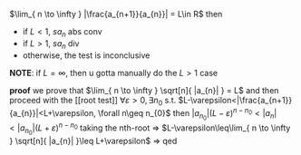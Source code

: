 $\lim_{ n \to \infty } |\frac{a_{n+1}}{a_{n}}| = L\in R$ then
- if $L<1$, $sa_{n}$ abs conv
- if $L>1$, $sa_n$ div
- otherwise, the test is inconclusive

**NOTE**: if $L=\infty$, then u gotta manually do the $L>1$ case

**proof**
we prove that $\lim_{ n \to \infty } \sqrt[n]{ |a_{n}| } = L$ and then proceed with the [[root test]]
$\forall \varepsilon>0, \exists n_{0}$ s.t. $L-\varepsilon<|\frac{a_{n+1}}{a_{n}}|<L+\varepsilon, \forall n\geq n_{0}$
then $|a_{n_{0}}|(L-\varepsilon)^{n-n_{0}} < |a_{n}| < |a_{n_{0}}|(L+\varepsilon)^{n-n_{0}}$
taking the nth-root => $L-\varepsilon\leq\lim_{ n \to \infty } \sqrt[n]{ |a_{n}| }\leq L+\varepsilon$ => qed
